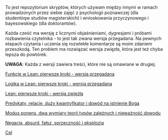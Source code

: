 To jest repozytorium skryptów, których używam między innymi w ramach prowadzonych przez siebie zajęć
z psychologii poznawczej (dla studentóqw studiów magisterskich) i wnioskowania przyczynowego i
bayesowskiego (dla doktorantów).

Każda cześć ma wersję z licznymi objaśnieniami, dygresjami i próbami rozbawienia czytelnika - to
jest tak zwana wersja przegadana. Na pewnych etapach czytania i uczenia się rozwlekłe komentarze są
moim zdaniem przeszkodą. Ten problem ma rozwiązać wersja zwięzła, która jest też chyba lepsza do
powtórek.

**UWAGA**: Każda z wersji zawiera treści, które nie są omawiane w drugiej.

[Funkcje w Lean: pierwsze kroki - wersja przegadana](./Lean_dla_psychologow_1.md)

[Logika w Lean: pierwsze kroki - wersja przegadana](./Lean_dla_psychologow_2.md)

[Lean: pierwsze kroki - wersja zwięzła](./Lean_dla_psychologow_1z.md)

[Predykaty, relacje, duży kwantyfikator i dowód na istnienie Boga](./Matematyka_dla_psychologow_1.md)

[Modus ponens, dwa wymiary teorii typów zależnych i nieważność dowodu](./Matematyka_dla_psychologow_2.md)

[Negacja, absurd, fałsz, sprzeczność i eksplozja](./Matematyka_dla_psychologow_3.md)

[Cel](./Matematyka_dla_psychologow_4.md)
